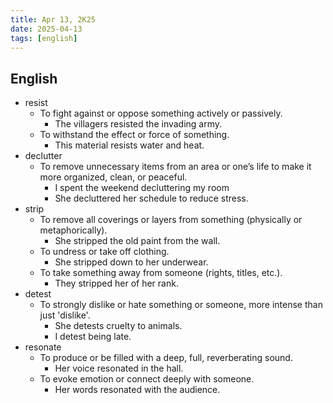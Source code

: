 ```yaml
---
title: Apr 13, 2K25
date: 2025-04-13
tags: [english]
---
```


## English

- resist
  - To fight against or oppose something actively or passively.
    - The villagers resisted the invading army.
  - To withstand the effect or force of something.
    - This material resists water and heat.
- declutter
  - To remove unnecessary items from an area or one’s life to make it more organized, clean, or peaceful.
    - I spent the weekend decluttering my room
    - She decluttered her schedule to reduce stress.
- strip
  - To remove all coverings or layers from something (physically or metaphorically).
    - She stripped the old paint from the wall.
  - To undress or take off clothing.
    - She stripped down to her underwear.
  - To take something away from someone (rights, titles, etc.).
    - They stripped her of her rank.
- detest
  - To strongly dislike or hate something or someone, more intense than just 'dislike'.
    - She detests cruelty to animals.
    - I detest being late.
- resonate
  - To produce or be filled with a deep, full, reverberating sound.
    - Her voice resonated in the hall.
  - To evoke emotion or connect deeply with someone.
    - Her words resonated with the audience.